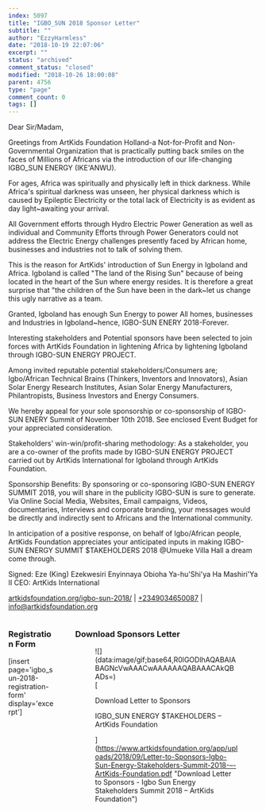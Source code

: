 ```yaml
---
index: 5097
title: "IGBO_SUN 2018 Sponsor Letter"
subtitle: ""
author: "EzzyHarmless"
date: "2018-10-19 22:07:06"
excerpt: ""
status: "archived"
comment_status: "closed"
modified: "2018-10-26 18:00:08"
parent: 4756
type: "page"
comment_count: 0
tags: []
---
```


<section class="section content">

Dear Sir/Madam,

Greetings from ArtKids Foundation Holland-a Not-for-Profit and Non-Governmental Organization that is practically putting back smiles on the faces of Millions of Africans via the introduction of our life-changing IGBO_SUN ENERGY (IKE'ANWU).

For ages, Africa was spiritually and physically left in thick darkness. While Africa's spiritual darkness was unseen, her physical darkness which is caused by Epileptic Electricity or the total lack of Electricity is as evident as day light~awaiting your arrival.

All Government efforts through Hydro Electric Power Generation as well as individual and Community Efforts through Power Generators could not address the Electric Energy challenges presently faced by African home, businesses and industries not to talk of solving them.

This is the reason for ArtKids' introduction of Sun Energy in Igboland and Africa. Igboland is called "The land of the Rising Sun" because of being located in the heart of the Sun where energy resides. It is therefore a great surprise that "the children of the Sun have been in the dark~let us change this ugly narrative as a team.

Granted, Igboland has enough Sun Energy to power All homes, businesses and Industries in Igboland~hence, IGBO-SUN ENERY 2018-Forever.

Interesting stakeholders and Potential sponsors have been selected to join forces with ArtKids Foundation in lightening Africa by lightening Igboland through IGBO-SUN ENERGY PROJECT.

Among invited reputable potential stakeholders/Consumers are; Igbo/African Technical Brains (Thinkers, Inventors and Innovators), Asian Solar Energy Research Institutes, Asian Solar Energy Manufacturers, Philantropists, Business Investors and Energy Consumers.

We hereby appeal for your sole sponsorship or co-sponsorship of IGBO-SUN ENERY Summit of November 10th 2018\. See enclosed Event Budget for your appreciated consideration.

Stakeholders' win-win/profit-sharing methodology:
As a stakeholder, you are a co-owner of the profits made by IGBO-SUN ENERGY PROJECT carried out by ArtKids International for Igboland through ArtKids Foundation.

Sponsorship Benefits:
By sponsoring or co-sponsoring IGBO-SUN ENERGY SUMMIT 2018, you will share in the publicity IGBO-SUN is sure to generate. Via Online Social Media, Websites, Email campaigns, Videos, documentaries, Interviews and corporate branding, your messages would be directly and indirectly sent to Africans and the International community.

In anticipation of a positive response, on behalf of Igbo/African people, ArtKids Foundation appreciates your anticipated inputs in making IGBO-SUN ENERGY SUMMIT $TAKEHOLDERS 2018 @Umueke Villa Hall a dream come through.

Signed:
Eze (King) Ezekwesiri Enyinnaya Obioha
Ya-hu'Shi'ya Ha Mashiri'Ya II
CEO: ArtKids International

[artkidsfoundation.org/igbo-sun-2018/](https://www.artkidsfoundation.org/igbo-sun-2018/ "Visit ArtKids Igbo Sun Event page") | [+2349034650087](tel:+2349034650087 "Call ArtKids Africa") | [info@artkidsfoundation.org](mailto:Info@artkidsfoundation.org "Email ArtKids Africa")

</section>

<section class="section content">

<div class="columns">

<div class="column is-6">

### Registration Form

[insert page='igbo_sun-2018-registration-form' display='excerpt']</div>

<div class="column is-6">

### Download Sponsors Letter

<figure class="image is-3by4 box effect-selena has-text-left has-text-white has-text-weight-semibold has-text-shadow">![](data:image/gif;base64,R0lGODlhAQABAIABAGNcVwAAACwAAAAAAQABAAACAkQBADs=)

<figcaption>[

<span class="icon is-small"></span>Download Letter to Sponsors

IGBO_SUN ENERGY $TAKEHOLDERS – ArtKids Foundation

](https://www.artkidsfoundation.org/app/uploads/2018/09/Letter-to-Sponsors-Igbo-Sun-Energy-Stakeholders-Summit-2018-–-ArtKids-Foundation.pdf "Download Letter to Sponsors - Igbo Sun Energy Stakeholders Summit 2018 – ArtKids Foundation")</figcaption>

</figure>

</div>

</div>

</section>